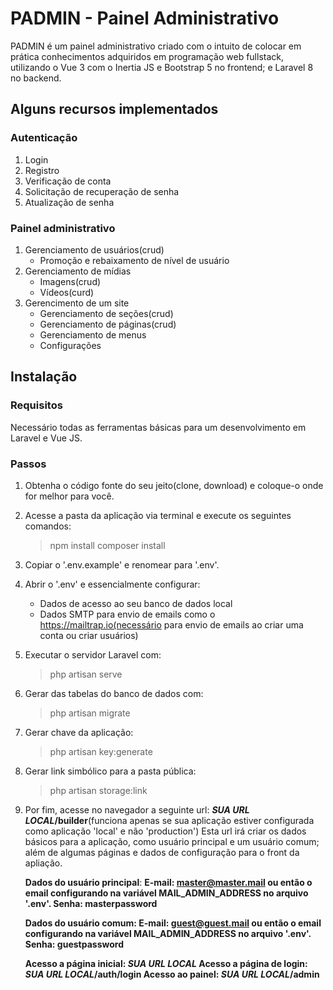 # PADMIN - Painel Administrativo
PADMIN é um painel administrativo criado com o intuito de colocar em prática conhecimentos adquiridos em programação web fullstack, utilizando o Vue 3 com o Inertia JS e Bootstrap 5 no frontend; e Laravel 8 no backend.

## Alguns recursos implementados
### Autenticação
1. Login
2. Registro
3. Verificação de conta
4. Solicitação de recuperação de senha
5. Atualização de senha

### Painel administrativo
1. Gerenciamento de usuários(crud)
   - Promoção e rebaixamento de nível de usuário
2. Gerenciamento de mídias
   - Imagens(crud)
   - Vídeos(curd)
3. Gerencimento de um site
   - Gerenciamento de seções(crud)
   - Gerenciamento de páginas(crud)
   - Gerenciamento de menus
   - Configurações

## Instalação
### Requisitos
Necessário todas as ferramentas básicas para um desenvolvimento em Laravel e Vue JS.

### Passos
1. Obtenha o código fonte do seu jeito(clone, download) e coloque-o onde for melhor para você.
2. Acesse a pasta da aplicação via terminal e execute os seguintes comandos:
   > npm install
   > composer install
3. Copiar o '.env.example' e renomear para '.env'.
4. Abrir o '.env' e essencialmente configurar:
   - Dados de acesso ao seu banco de dados local
   - Dados SMTP para envio de emails como o https://mailtrap.io(necessário para envio de emails ao criar uma conta ou criar usuários)
5. Executar o servidor Laravel com:
   > php artisan serve
6. Gerar das tabelas do banco de dados com:
   > php artisan migrate
7. Gerar chave da aplicação:
   > php artisan key:generate
8. Gerar link simbólico para a pasta pública:
   > php artisan storage:link
9. Por fim, acesse no navegador a seguinte url: <b><i>SUA URL LOCAL</i>/builder</b>(funciona apenas se sua aplicação estiver configurada como aplicação 'local' e não 'production')
   Esta url irá criar os dados básicos para a aplicação, como usuário principal e um usuário comum; além de algumas páginas e dados de configuração para o front da apliação.

   <b>Dados do usuário principal</b>:
      <b>E-mail:<b> master@master.mail ou então o email configurando na variável <b>MAIL_ADMIN_ADDRESS</b> no arquivo <b>'.env'</b>.
      <b>Senha:</b> masterpassword
   
   <b>Dados do usuário comum</b>:
      <b>E-mail:<b> guest@guest.mail ou então o email configurando na variável <b>MAIL_ADMIN_ADDRESS</b> no arquivo <b>'.env'</b>.
      <b>Senha:</b> guestpassword

      <b>Acesso a página inicial</b>: <b><i>SUA URL LOCAL</i><b>
      <b>Acesso a página de login</b>: <b><i>SUA URL LOCAL</i>/auth/login<b>
      <b>Acesso ao painel</b>: <b><i>SUA URL LOCAL</i>/admin<b>